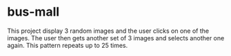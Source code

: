 # bus-mall
This project display 3 random images and the user clicks on one of the images. The user then gets another set of 3 images and selects another one again. This pattern  repeats up to 25 times.

